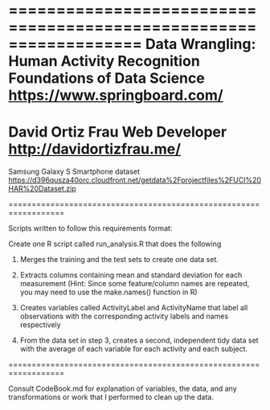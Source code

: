 ==================================================================
Data Wrangling: Human Activity Recognition
Foundations of Data Science
https://www.springboard.com/
==================================================================
David Ortiz Frau
Web Developer
http://davidortizfrau.me/
==================================================================

Samsung Galaxy S Smartphone dataset
https://d396qusza40orc.cloudfront.net/getdata%2Fprojectfiles%2FUCI%20HAR%20Dataset.zip

==================================================================

Scripts written to follow this requirements format:

Create one R script called run_analysis.R that does the following

1. Merges the training and the test sets to create one data set.

2. Extracts columns containing mean and standard deviation for each measurement (Hint: Since some feature/column names are repeated, you may need to use the make.names() function in R)

3. Creates variables called ActivityLabel and ActivityName that label all observations with the corresponding activity labels and names respectively

4. From the data set in step 3, creates a second, independent tidy data set with the average of each variable for each activity and each subject.

==================================================================

Consult CodeBook.md for explanation of variables, the data, and any transformations or work that I performed to clean up the data.
